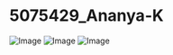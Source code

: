 # 5075429_Ananya-K
![Image](https://github.com/user-attachments/assets/b577146f-7b5e-4acb-b2d9-39d40cea9585)
![Image](https://github.com/user-attachments/assets/2c8c9cf0-2bec-447d-8641-9ea68e2befe4)
![Image](https://github.com/user-attachments/assets/094ee622-8a77-479d-8ea1-874c0fa1c5d6)
